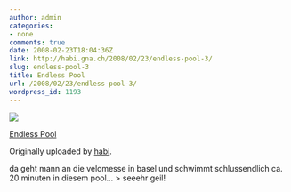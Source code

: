 ```yaml
---
author: admin
categories:
- none
comments: true
date: 2008-02-23T18:04:36Z
link: http://habi.gna.ch/2008/02/23/endless-pool-3/
slug: endless-pool-3
title: Endless Pool
url: /2008/02/23/endless-pool-3/
wordpress_id: 1193
---
```


[![](http://farm4.static.flickr.com/3087/2285232853_6ef27d8d63_m.jpg)](http://www.flickr.com/photos/habi/2285232853/)
   

 
  [Endless Pool](http://www.flickr.com/photos/habi/2285232853/)
    

  Originally uploaded by [habi](http://www.flickr.com/people/habi/).
 



da geht mann an die velomesse in basel und schwimmt schlussendlich ca. 20 minuten in diesem pool... > seeehr geil!
  


